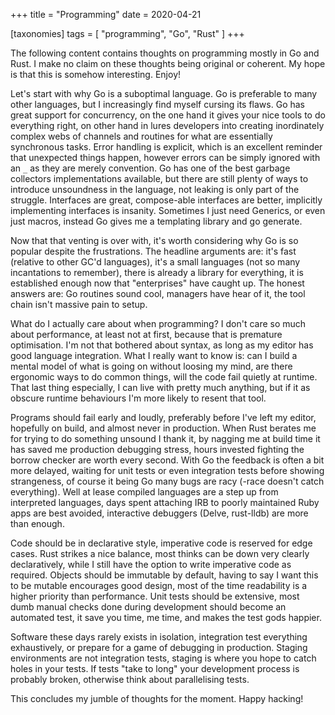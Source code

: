 +++
title = "Programming"
date = 2020-04-21

[taxonomies]
tags = [ "programming", "Go", "Rust" ]
+++


The following content contains thoughts on programming mostly in Go and Rust.
I make no claim on these thoughts being original or coherent.
My hope is that this is somehow interesting.
Enjoy!

Let's start with why Go is a suboptimal language.
Go is preferable to many other languages,
but I increasingly find myself cursing its flaws.
Go has great support for concurrency,
on the one hand it gives your nice tools to do everything right,
on other hand in lures developers into creating inordinately complex webs of
channels and routines for what are essentially synchronous tasks.
Error handling is explicit,
which is an excellent reminder that unexpected things happen,
however errors can be simply ignored with an `_` as they are merely convention.
Go has one of the best garbage collectors implementations available,
but there are still plenty of ways to introduce unsoundness in the language,
not leaking is only part of the struggle.
Interfaces are great,
compose-able interfaces are better,
implicitly implementing interfaces is insanity.
Sometimes I just need Generics,
or even just macros,
instead Go gives me a templating library and go generate.

Now that that venting is over with,
it's worth considering why Go is so popular despite the frustrations.
The headline arguments are:
it's fast (relative to other GC'd languages),
it's a small languages (not so many incantations to remember),
there is already a library for everything,
it is established enough now that "enterprises" have caught up.
The honest answers are:
Go routines sound cool,
managers have hear of it,
the tool chain isn't massive pain to setup.

What do I actually care about when programming?
I don't care so much about performance,
at least not at first,
because that is premature optimisation.
I'm not that bothered about syntax,
as long as my editor has good language integration.
What I really want to know is:
can I build a mental model of what is going on without loosing my mind,
are there ergonomic ways to do common things,
will the code fail quietly at runtime.
That last thing especially,
I can live with pretty much anything,
but if it as obscure runtime behaviours I'm more likely to resent that tool.

Programs should fail early and loudly,
preferably before I've left my editor,
hopefully on build,
and almost never in production.
When Rust berates me for trying to do something unsound I thank it,
by nagging me at build time it has saved me production debugging stress,
hours invested fighting the borrow checker are worth every second.
With Go the feedback is often a bit more delayed,
waiting for unit tests or even integration tests before showing strangeness,
of course it being Go many bugs are racy (-race doesn't catch everything).
Well at lease compiled languages are a step up from interpreted languages,
days spent attaching IRB to poorly maintained Ruby apps are best avoided,
interactive debuggers (Delve, rust-lldb) are more than enough.

Code should be in declarative style,
imperative code is reserved for edge cases.
Rust strikes a nice balance,
most thinks can be down very clearly declaratively,
while I still have the option to write imperative code as required.
Objects should be immutable by default,
having to say I want this to be mutable encourages good design,
most of the time readability is a higher priority than performance.
Unit tests should be extensive,
most dumb manual checks done during development should become an automated test,
it save you time, me time, and makes the test gods happier.

Software these days rarely exists in isolation,
integration test everything exhaustively,
or prepare for a game of debugging in production.
Staging environments are not integration tests,
staging is where you hope to catch holes in your tests.
If tests "take to long" your development process is probably broken,
otherwise think about parallelising tests.

This concludes my jumble of thoughts for the moment.
Happy hacking!

